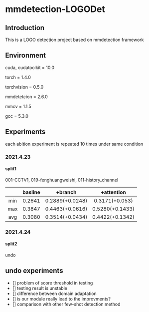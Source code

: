 # mmdetection-LOGODet
## Introduction
This is a LOGO detection project based on mmdetection framework

## Environment
cuda, cudatoolkit = 10.0

torch = 1.4.0

torchvision = 0.5.0

mmdetetcion = 2.6.0

mmcv = 1.1.5

gcc = 5.3.0


## Experiments

each abltion experiment is repeated 10 times under same condition

### 2021.4.23

#### split1

001-CCTV1, 019-fenghuangweishi, 011-history_channel

| | basline | +branch | +attention |
|:---:|:---:|:---:|:---:|
| min | 0.2641 | 0.2889(+0.0248) | 0.3171(+0.053) |
| max | 0.3847 | 0.4463(+0.0616) | 0.5280(+0.1433) |
| avg | 0.3080 | 0.3514(+0.0434) | 0.4422(+0.1342) |

### 2021.4.24

#### split2

undo

## undo experiments

- [] problem of score threshold in testing
- [] testing result is unstable
- [] difference between domain adaptation
- [] is our module really lead to the improvments?
- [] comparison with other few-shot detection method 

